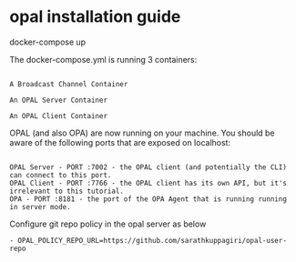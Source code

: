 # opal installation guide

docker-compose up

The docker-compose.yml is running 3 containers:

```

A Broadcast Channel Container

An OPAL Server Container

An OPAL Client Container
```

OPAL (and also OPA) are now running on your machine. You should be aware of the following ports that are exposed on localhost:

```

OPAL Server - PORT :7002 - the OPAL client (and potentially the CLI) can connect to this port.
OPAL Client - PORT :7766 - the OPAL client has its own API, but it's irrelevant to this tutorial.
OPA - PORT :8181 - the port of the OPA Agent that is running running in server mode.

```
Configure git repo policy in the opal server as below

```
- OPAL_POLICY_REPO_URL=https://github.com/sarathkuppagiri/opal-user-repo
```


